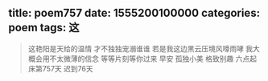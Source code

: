 title: poem757
date: 1555200100000
categories: poem
tags: 这
---
> 这艳阳是天给的温情
才不独独宠溺谁谁
若是我这边黑云压境风嚎雨哮
我大概会用不太微薄的信念
等等片刻等你过来
早安
孤独小美
格致别趣
六点起床第757天 迟到76天